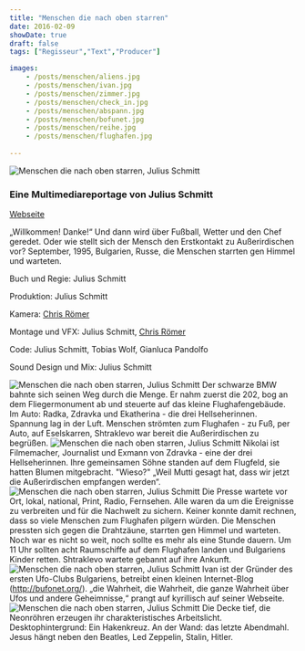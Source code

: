 ```yaml
---
title: "Menschen die nach oben starren"
date: 2016-02-09
showDate: true
draft: false
tags: ["Regisseur","Text","Producer"]

images:
    - /posts/menschen/aliens.jpg
    - /posts/menschen/ivan.jpg
    - /posts/menschen/zimmer.jpg
    - /posts/menschen/check_in.jpg
    - /posts/menschen/abspann.jpg
    - /posts/menschen/bofunet.jpg
    - /posts/menschen/reihe.jpg
    - /posts/menschen/flughafen.jpg
    
---
```


![Menschen die nach oben starren, Julius Schmitt](/posts/menschen/reihe.jpg)

### Eine Multimediareportage von Julius Schmitt

<a href="(https://menschen-die-nach-oben-starren.de/)" target="_blank">Webseite</a>


„Willkommen! Danke!“ Und dann wird über Fußball, Wetter und den Chef geredet. Oder wie stellt sich der Mensch den Erstkontakt zu Außerirdischen vor? September, 1995, Bulgarien, Russe, die Menschen starrten gen Himmel und warteten.

Buch und Regie:
Julius Schmitt

Produktion:
Julius Schmitt

Kamera:
<a href="https://chrisroemer.de/" target="_blank">Chris Römer</a>

Montage und VFX:
Julius Schmitt, <a href="https://chrisroemer.de/" target="_blank">Chris Römer</a>

Code:
Julius Schmitt, Tobias Wolf, Gianluca Pandolfo

Sound Design und Mix:
Julius Schmitt

![Menschen die nach oben starren, Julius Schmitt](/posts/menschen/check_in.jpg)
Der schwarze BMW bahnte sich seinen Weg durch die Menge. Er nahm zuerst die 202, bog an dem Fliegermonument ab und steuerte auf das kleine Flughafengebäude. Im Auto: Radka, Zdravka und Ekatherina - die drei Hellseherinnen. Spannung lag in der Luft. Menschen strömten zum Flughafen - zu Fuß, per Auto, auf Eselskarren, Shtraklevo war bereit die Außerirdischen zu begrüßen. 
![Menschen die nach oben starren, Julius Schmitt](/posts/menschen/danke.jpg)
Nikolai ist Filmemacher, Journalist und Exmann von Zdravka - eine der drei Hellseherinnen. Ihre gemeinsamen Söhne standen auf dem Flugfeld, sie hatten Blumen mitgebracht. "Wieso?"
„Weil Mutti gesagt hat, dass wir jetzt die Außerirdischen empfangen werden“.
![Menschen die nach oben starren, Julius Schmitt](/posts/menschen/flughafen.jpg)
Die Presse wartete vor Ort, lokal, national, Print, Radio, Fernsehen. Alle waren da um die Ereignisse zu verbreiten und für die Nachwelt zu sichern. Keiner konnte damit rechnen, dass so viele Menschen zum Flughafen
pilgern würden. Die Menschen pressten sich gegen die Drahtzäune, starrten gen Himmel und warteten. Noch war es nicht so weit, noch sollte es mehr als eine Stunde dauern. Um 11 Uhr sollten acht Raumschiffe auf dem Flughafen landen und Bulgariens Kinder retten. Shtraklevo wartete gebannt auf ihre Ankunft.
![Menschen die nach oben starren, Julius Schmitt](/posts/menschen/ivan.jpg)
Ivan ist der Gründer des ersten Ufo-Clubs Bulgariens, betreibt einen kleinen Internet-Blog (http://bufonet.org/). „die Wahrheit, die Wahrheit, die ganze Wahrheit über Ufos und andere Geheimnisse,“ prangt auf kyrillisch auf seiner Webseite.
![Menschen die nach oben starren, Julius Schmitt](/posts/menschen/zimmer.jpg)
Die Decke tief, die Neonröhren erzeugen ihr charakteristisches Arbeitslicht. Desktophintergrund: Ein Hakenkreuz.
An der Wand: das letzte Abendmahl. Jesus hängt neben den Beatles, Led Zeppelin, Stalin, Hitler.


